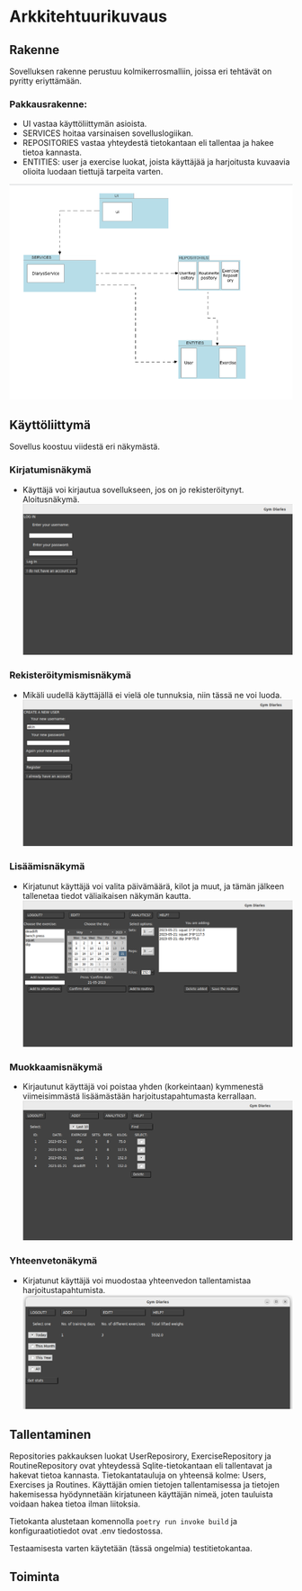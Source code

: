 # Arkkitehtuurikuvaus

## Rakenne

Sovelluksen rakenne perustuu kolmikerrosmalliin, joissa eri tehtävät on pyritty eriyttämään. 

### Pakkausrakenne:

* UI vastaa käyttöliittymän asioista.
* SERVICES hoitaa varsinaisen sovelluslogiikan.
* REPOSITORIES vastaa yhteydestä tietokantaan eli tallentaa ja hakee tietoa kannasta.
* ENTITIES: user ja exercise luokat, joista käyttäjää ja harjoitusta kuvaavia olioita luodaan tiettujä tarpeita varten.

![arkkitehtuuri_kuva](https://github.com/ollhaa/ot-harjoitustyo/blob/master/dokumentaatio/kuvat/arkkitehtuuri.png)

## Käyttöliittymä

Sovellus koostuu viidestä eri näkymästä.

### Kirjatumisnäkymä 
- Käyttäjä voi kirjautua sovellukseen, jos on jo rekisteröitynyt. Aloitusnäkymä.
![Login](https://github.com/ollhaa/ot-harjoitustyo/blob/master/dokumentaatio/kuvat/Log.png)

### Rekisteröitymismisnäkymä
- Mikäli uudellä käyttäjällä ei vielä ole tunnuksia, niin tässä ne voi luoda.
![Create](https://github.com/ollhaa/ot-harjoitustyo/blob/master/dokumentaatio/kuvat/Create_new_user.png)

### Lisäämisnäkymä
- Kirjatunut käyttäjä voi valita päivämäärä, kilot ja muut, ja tämän jälkeen tallenetaa tiedot väliaikaisen näkymän kautta.
![Add](https://github.com/ollhaa/ot-harjoitustyo/blob/master/dokumentaatio/kuvat/Add_view.png)

### Muokkaamisnäkymä
- Kirjautunut käyttäjä voi poistaa yhden (korkeintaan) kymmenestä viimeisimmästä lisäämästään harjoitustapahtumasta kerrallaan.
![Edit](https://github.com/ollhaa/ot-harjoitustyo/blob/master/dokumentaatio/kuvat/Edit_view.png)

### Yhteenvetonäkymä
- Kirjatunut käyttäjä voi muodostaa yhteenvedon tallentamistaa harjoitustapahtumista.
![Analytics](https://github.com/ollhaa/ot-harjoitustyo/blob/master/dokumentaatio/kuvat/Analytics_view.png)

## Tallentaminen

Repositories pakkauksen luokat UserReposirory, ExerciseRepository ja RoutineRepository ovat yhteydessä Sqlite-tietokantaan eli tallentavat ja hakevat tietoa kannasta. Tietokantatauluja on yhteensä kolme: Users, Exercises ja Routines. Käyttäjän omien tietojen tallentamisessa ja tietojen hakemisessa hyödynnetään kirjatuneen käyttäjän nimeä, joten tauluista voidaan hakea tietoa ilman liitoksia. 

Tietokanta alustetaan komennolla `poetry run invoke build` ja konfiguraatiotiedot ovat .env tiedostossa. 

Testaamisesta varten käytetään (tässä ongelmia) testitietokantaa.

## Toiminta

